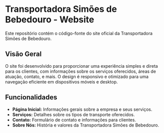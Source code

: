# Transportadora Simões de Bebedouro - Website

Este repositório contém o código-fonte do site oficial da Transportadora Simões de Bebedouro.

## Visão Geral

O site foi desenvolvido para proporcionar uma experiência simples e direta para os clientes, com informações sobre os serviços oferecidos, áreas de atuação, contato, e mais. O design é responsivo e otimizado para uma navegação eficiente em dispositivos móveis e desktop.

## Funcionalidades

- **Página Inicial:** Informações gerais sobre a empresa e seus serviços.
- **Serviços:** Detalhes sobre os tipos de transporte oferecidos.
- **Contato:** Formulário de contato e informações para clientes.
- **Sobre Nós:** História e valores da Transportadora Simões de Bebedouro.
